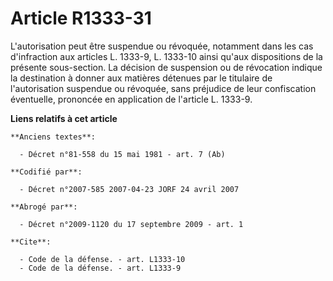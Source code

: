 # Article R1333-31

L'autorisation peut être suspendue ou révoquée, notamment dans les cas d'infraction aux articles L. 1333-9, L. 1333-10 ainsi
qu'aux dispositions de la présente sous-section. La décision de suspension ou de révocation indique la destination à donner
aux matières détenues par le titulaire de l'autorisation suspendue ou révoquée, sans préjudice de leur confiscation
éventuelle, prononcée en application de l'article L. 1333-9.

**Liens relatifs à cet article**

	**Anciens textes**:

	  - Décret n°81-558 du 15 mai 1981 - art. 7 (Ab)

	**Codifié par**:

	  - Décret n°2007-585 2007-04-23 JORF 24 avril 2007

	**Abrogé par**:

	  - Décret n°2009-1120 du 17 septembre 2009 - art. 1

	**Cite**:

	  - Code de la défense. - art. L1333-10
	  - Code de la défense. - art. L1333-9
